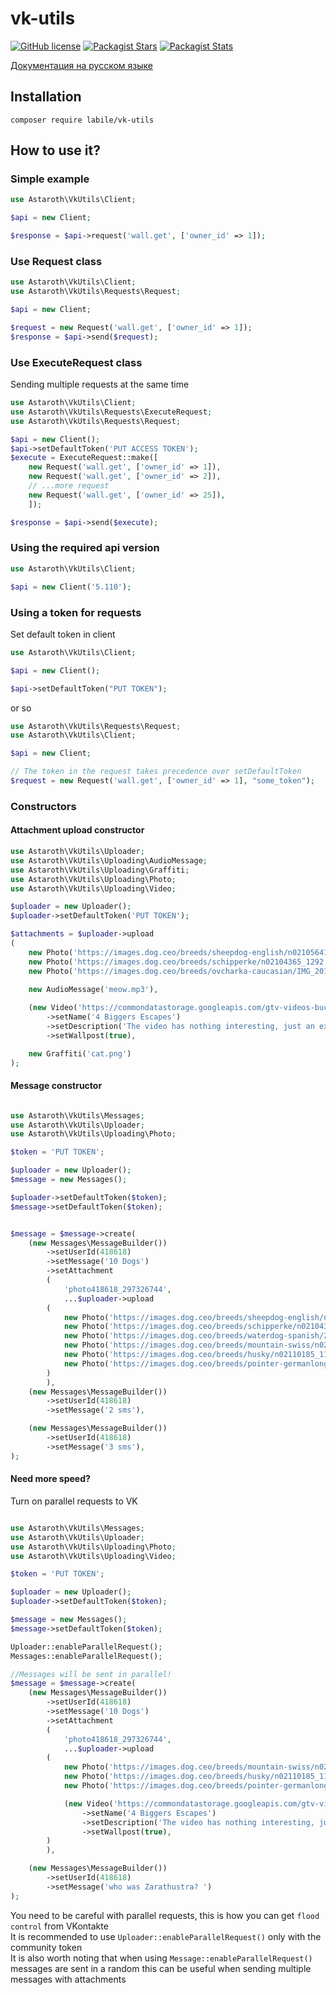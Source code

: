 # vk-utils

[![GitHub license](https://img.shields.io/badge/license-BSD-green.svg)](https://github.com/labi-le/vk-utils/blob/main/LICENSE)
[![Packagist Stars](https://img.shields.io/packagist/stars/labile/vk-utils)](https://packagist.org/packages/labile/vk-utils/stats)
[![Packagist Stats](https://img.shields.io/packagist/dt/labile/vk-utils)](https://packagist.org/packages/labile/vk-utils/stats)

[Документация на русском языке](https://github.com/labi-le/vk-utils/blob/main/README_RU.md)

## Installation

`composer require labile/vk-utils`

## How to use it?

### Simple example

```php
use Astaroth\VkUtils\Client;

$api = new Client;

$response = $api->request('wall.get', ['owner_id' => 1]);
```

### Use Request class

```php
use Astaroth\VkUtils\Client;
use Astaroth\VkUtils\Requests\Request;

$api = new Client;

$request = new Request('wall.get', ['owner_id' => 1]);
$response = $api->send($request);
```

### Use ExecuteRequest class

Sending multiple requests at the same time

```php
use Astaroth\VkUtils\Client;
use Astaroth\VkUtils\Requests\ExecuteRequest;
use Astaroth\VkUtils\Requests\Request;

$api = new Client();
$api->setDefaultToken('PUT ACCESS TOKEN');
$execute = ExecuteRequest::make([
    new Request('wall.get', ['owner_id' => 1]),
    new Request('wall.get', ['owner_id' => 2]),
    // ...more request
    new Request('wall.get', ['owner_id' => 25]),
    ]);

$response = $api->send($execute);
```

### Using the required api version

```php
use Astaroth\VkUtils\Client;

$api = new Client('5.110');
```

### Using a token for requests

Set default token in client

```php
use Astaroth\VkUtils\Client;

$api = new Client();

$api->setDefaultToken("PUT TOKEN");
```

or so

```php
use Astaroth\VkUtils\Requests\Request;
use Astaroth\VkUtils\Client;

$api = new Client;

// The token in the request takes precedence over setDefaultToken
$request = new Request('wall.get', ['owner_id' => 1], "some_token");
```

### Constructors

#### Attachment upload constructor

```php
use Astaroth\VkUtils\Uploader;
use Astaroth\VkUtils\Uploading\AudioMessage;
use Astaroth\VkUtils\Uploading\Graffiti;
use Astaroth\VkUtils\Uploading\Photo;
use Astaroth\VkUtils\Uploading\Video;

$uploader = new Uploader();
$uploader->setDefaultToken('PUT TOKEN');

$attachments = $uploader->upload
(
    new Photo('https://images.dog.ceo/breeds/sheepdog-english/n02105641_8701.jpg'),
    new Photo('https://images.dog.ceo/breeds/schipperke/n02104365_1292.jpg'),
    new Photo('https://images.dog.ceo/breeds/ovcharka-caucasian/IMG_20190528_194200.jpg'),

    new AudioMessage('meow.mp3'),
    
    (new Video('https://commondatastorage.googleapis.com/gtv-videos-bucket/sample/ForBiggerEscapes.mp4'))
        ->setName('4 Biggers Escapes')
        ->setDescription('The video has nothing interesting, just an example')
        ->setWallpost(true),

    new Graffiti('cat.png')
);
```

#### Message constructor

```php

use Astaroth\VkUtils\Messages;
use Astaroth\VkUtils\Uploader;
use Astaroth\VkUtils\Uploading\Photo;

$token = 'PUT TOKEN';

$uploader = new Uploader();
$message = new Messages();

$uploader->setDefaultToken($token);
$message->setDefaultToken($token);


$message = $message->create(
    (new Messages\MessageBuilder())
        ->setUserId(418618)
        ->setMessage('10 Dogs')
        ->setAttachment
        (
            'photo418618_297326744',
            ...$uploader->upload
        (
            new Photo('https://images.dog.ceo/breeds/sheepdog-english/n02105641_8701.jpg'),
            new Photo('https://images.dog.ceo/breeds/schipperke/n02104365_1292.jpg'),
            new Photo('https://images.dog.ceo/breeds/waterdog-spanish/20190208_063211.jpg'),
            new Photo('https://images.dog.ceo/breeds/mountain-swiss/n02107574_2222.jpg'),
            new Photo('https://images.dog.ceo/breeds/husky/n02110185_11783.jpg'),
            new Photo('https://images.dog.ceo/breeds/pointer-germanlonghair/hans3.jpg'),
        )
        ),
    (new Messages\MessageBuilder())
        ->setUserId(418618)
        ->setMessage('2 sms'),

    (new Messages\MessageBuilder())
        ->setUserId(418618)
        ->setMessage('3 sms'),
);
```

#### Need more speed?

Turn on parallel requests to VK

```php

use Astaroth\VkUtils\Messages;
use Astaroth\VkUtils\Uploader;
use Astaroth\VkUtils\Uploading\Photo;
use Astaroth\VkUtils\Uploading\Video;

$token = 'PUT TOKEN';

$uploader = new Uploader();
$uploader->setDefaultToken($token);

$message = new Messages();
$message->setDefaultToken($token);

Uploader::enableParallelRequest();
Messages::enableParallelRequest();

//Messages will be sent in parallel!
$message = $message->create(
    (new Messages\MessageBuilder())
        ->setUserId(418618)
        ->setMessage('10 Dogs')
        ->setAttachment
        (
            'photo418618_297326744',
            ...$uploader->upload
        (
            new Photo('https://images.dog.ceo/breeds/mountain-swiss/n02107574_2222.jpg'),
            new Photo('https://images.dog.ceo/breeds/husky/n02110185_11783.jpg'),
            new Photo('https://images.dog.ceo/breeds/pointer-germanlonghair/hans3.jpg'),

            (new Video('https://commondatastorage.googleapis.com/gtv-videos-bucket/sample/ForBiggerEscapes.mp4'))
                ->setName('4 Biggers Escapes')
                ->setDescription('The video has nothing interesting, just an example')
                ->setWallpost(true),
        )
        ),

    (new Messages\MessageBuilder())
        ->setUserId(418618)
        ->setMessage('who was Zarathustra? ')
);
```

You need to be careful with parallel requests, this is how you can get `flood control` from VKontakte\
It is recommended to use `Uploader::enableParallelRequest()` only with the community token\
It is also worth noting that when using `Message::enableParallelRequest()` messages are sent in a random
this can be useful when sending multiple messages with attachments
